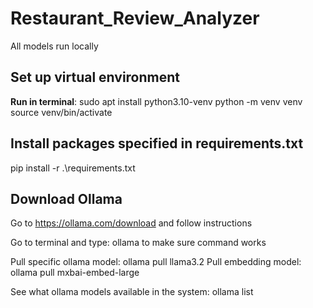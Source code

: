 # Restaurant_Review_Analyzer
All models run locally

## Set up virtual environment
**Run in terminal**: 
sudo apt install python3.10-venv
python -m venv venv
source venv/bin/activate

## Install packages specified in requirements.txt
pip install -r .\requirements.txt

## Download Ollama
Go to https://ollama.com/download and follow instructions

Go to terminal and type: ollama to make sure command works

Pull specific ollama model: ollama pull llama3.2
Pull embedding model: ollama pull mxbai-embed-large

See what ollama models available in the system: ollama list



